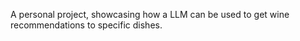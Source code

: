 A personal project, showcasing how a LLM can be used to get wine recommendations to specific dishes.